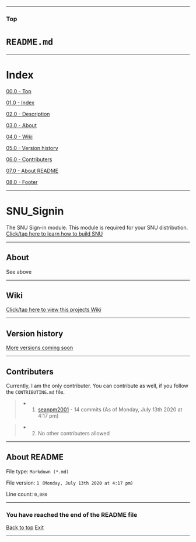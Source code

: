 
***

### Top

# `README.md`

***

# Index

[00.0 - Top](#Top)

[01.0 - Index](#Index)

[02.0 - Description](#SNU_Signin)

[03.0 - About](#About)

[04.0 - Wiki](#Wiki)

[05.0 - Version history](#Version-history)

[06.0 - Contributers](#Contributers)

[07.0 - About README](#About-README)

[08.0 - Footer](#You-have-reached-the-end-of-the-README-file)

***

# SNU_Signin
The SNU Sign-in module. This module is required for your SNU distribution. [Click/tap here to learn how to build SNU](https://gist.github.com/seanpm2001/745564a46186888e829fdeb9cda584de)

***

## About

See above

***

## Wiki

[Click/tap here to view this projects Wiki](https://github.com/seanpm2001/SNU_Signin/wiki)

***

## Version history

[More versions coming soon](https://www.example.com)

***

## Contributers

Currently, I am the only contributer. You can contribute as well, if you follow the `CONTRIBUTING.md` file.

> * 1. [seanpm2001](https://github.com/seanpm2001/) - 14 commits (As of Monday, July 13th 2020 at 4:17 pm)

> * 2. No other contributers allowed

***

## About README

File type: `Markdown (*.md)`

File version: `1 (Monday, July 13th 2020 at 4:17 pm)`

Line count: `0,080`

***

### You have reached the end of the README file

[Back to top](#Top) [Exit](https://github.com)

***
